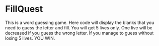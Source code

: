 # FillQuest
This is a word guessing game. Here code will display the blanks that you need to guess the letter and fill.
You will get 5 lives only. One live will be decreased if you guess the wrong letter.
If you manage to guess without losing 5 lives. YOU WIN.
